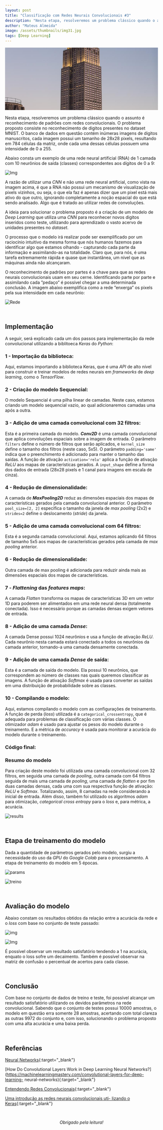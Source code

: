 ```yaml
---
layout: post
title: "Classificação com Redes Neurais Convolucionais #3"
description: "Nesta etapa, resolveremos um problema clássico quando o assunto é reconhecimento de padrões com redes convolucionais..."
author: "Mateus Almeida"
image: /assets/thumbnails/img31.jpg
tags: [Deep Learning]
---
```


![Birds](/assets/thumbnails/img31.jpg)

Nesta etapa, resolveremos um problema clássico quando o assunto é reconhecimento de padrões com redes convolucionais. O problema proposto consiste no reconhecimento de digitos presentes no dataset MNIST. O banco de dados em questão contém inúmeras imagens de digitos manuscritos, cada imagem possui um tamanho de 28x28 pixels, resultando em 784 células da matriz, onde cada uma dessas células possuem uma intensidade de 0 a 255.

Abaixo consta um exemplo de uma rede neural artificial (RNA) de 1 camada com 10 neurônios de saída (classes) correspondentes aos dígitos de 0 a 9:

![Img](https://imgur.com/lVb7CPK.png)

A razão de utilizar uma *CNN* e não uma rede neural artificial, como vista na imagem acima, é que a RNA não possui um mecanismo de visualização de pixels vizinhos, ou seja, o que ela faz é apenas dizer que um pixel está mais ativo do que outro, ignorando completamente a noção espacial do que está sendo analisado. Algo que é tratado ao utilizar redes de convoluções.

A ideia para solucionar o problema proposto é a criação de um modelo de *Deep Learning* que utiliza uma *CNN* para reconhecer novos digitos inseridos como teste, utilizando para aprendizado o vasto acervo de unidades presentes no *dataset*.

O processo que o modelo irá realizar pode ser exemplificado por um raciocínio intuitivo da mesma forma que nós humanos fazemos para identificar algo que estamos olhando - capturando cada parte da informação e
assimilando-as na totalidade. Claro que, para nós, é uma tarefa extremamente rápida e quase que instantânea, um nível que as máquinas ainda
não alcançaram.

O reconhecimento de padrões por partes é a chave para que as redes neurais convolucionais usam em seu cerne. Identificando parte por parte e assimilando cada ”pedaço” é possível chegar a uma determinada conclusão. A imagem abaixo exemplifica como a rede ”enxerga” os pixels pela sua intensidade em cada neurônio:

![Rede](https://imgur.com/hWb7LJQ)

<br>

## Implementação

A seguir, será explicado cada um dos passos para implementação da rede convolucional utilizando a biblitoeca *Keras* do *Python*:

### 1 - Importação da biblioteca:

<script src="https://gist.github.com/imsouza/3e35d437f39fff879e9b8e75c9487c7b.js"></script>

Aqui, estamos importando a biblioteca Keras, que é uma *API* de alto nível para construir e treinar modelos de redes neurais em *frameworks* de *deep learning*, como o *TensorFlow*.

### 2 - Criação do modelo Sequencial:

<script src="https://gist.github.com/imsouza/99f1696886ea58c5f790e90dc60a2810.js"></script>

O modelo Sequencial é uma pilha linear de camadas. Neste caso, estamos criando um modelo sequencial vazio, ao qual adicionaremos camadas uma após a outra.

### 3 - Adição de uma camada convolucional com 32 filtros:

<script src="https://gist.github.com/imsouza/5d4960ac63620e98afc7b567887fd4a8.js"></script>

Esta é a primeira camada do modelo. ***Conv2D*** é uma camada convolucional que aplica convoluções espaciais sobre a imagem de entrada. O parâmetro ```filters``` define o número de filtros que serão aplicados, e ```kernel_size``` define o tamanho dos filtros (neste caso, 5x5). O parâmetro ```padding='same'``` indica que o preenchimento é adicionado para manter o tamanho das saídas. A função de ativação ```activation='relu'``` aplica a função de ativação *ReLU* aos mapas de características gerados. A ```input_shape``` define a forma dos dados de entrada (28x28 pixels e 1 canal para imagens em escala de cinza).

### 4 - Redução de dimensionalidade:

<script src="https://gist.github.com/imsouza/7320420b2ebbf1acfd593568f07499f7.js"></script>

A camada de ***MaxPooling2D*** reduz as dimensões espaciais dos mapas de características gerados pela camada convolucional anterior. O parâmetro ```pool_size=[2, 2]``` especifica o tamanho da janela de *max pooling* (2x2) e ```strides=2``` define o deslocamento (*stride*) da janela.

### 5 - Adição de uma camada convolucional com 64 filtros:

<script src="https://gist.github.com/imsouza/95e8bfdf2e0a7df805820ef760bafa0c.js"></script>

Esta é a segunda camada convolucional. Aqui, estamos aplicando 64 filtros de tamanho 5x5 aos mapas de características gerados pela camada de *max pooling* anterior.

### 6 - Redução de dimensionalidade:

<script src="https://gist.github.com/imsouza/7320420b2ebbf1acfd593568f07499f7.js"></script>

Outra camada de max pooling é adicionada para reduzir ainda mais as dimensões espaciais dos mapas de características.

### 7 - *Flattening* das *features maps*:

<script src="https://gist.github.com/imsouza/16f588df351c03695ab179b52b3666e1.js"></script>

A camada *Flatten* transforma os mapas de características 3D em um vetor 1D para poderem ser alimentados em uma rede neural densa (totalmente conectada). Isso é necessário porque as camadas densas exigem vetores de entrada.

### 8 - Adição de uma camada *Dense*:

<script src="https://gist.github.com/imsouza/bca40c82324280443432f2408d0b0c4b.js"></script>

A camada Dense possui 1024 neurônios e usa a função de ativação *ReLU*. Cada neurônio nesta camada estará conectado a todos os neurônios da camada anterior, tornando-a uma camada densamente conectada.

### 9 - Adição de uma camada *Dense* de saída:

<script src="https://gist.github.com/imsouza/66becbf8e420684bdab469688f1be039.js"></script>

Esta é a camada de saída do modelo. Ela possui 10 neurônios, que correspondem ao número de classes nas quais queremos classificar as imagens. A função de ativação *Softmax* é usada para converter as saídas em uma distribuição de probabilidade sobre as classes.

### 10 - Compilando o modelo:

<script src="https://gist.github.com/imsouza/1cdf0f03644ca1e9778abc33e26c227d.js"></script>

Aqui, estamos compilando o modelo com as configurações de treinamento. A função de perda (*loss*) utilizada é a ```categorical_crossentropy```, que é adequada para problemas de classificação com várias classes. O otimizador *adam* é usado para ajustar os pesos do modelo durante o treinamento. E a métrica de *accuracy* é usada para monitorar a acurácia do modelo durante o treinamento.

### Código final:

<script src="https://gist.github.com/imsouza/81996b3373628f0beb5cad65e94e80c6.js"></script>

### Resumo do modelo

Para criação deste modelo foi utilizada uma camada convolucional com 32 filtros, em seguida uma camada de *pooling*, outra camada com 64 filtros
seguida de mais uma camada de *pooling*, uma camada de *flatten* e por fim
duas camadas densas, cada uma com sua respectiva função de ativação: *ReLU* e *Softmax*. Totalizando, assim, 8 camadas na rede considerando a inicial de entrada. Além disso, também foi utilizado os algoritmos *adam* para otimização, *categorical cross entropy* para o *loss* e, para métrica, a acurácia.

![results](https://imgur.com/lWEg6iF.png)

<br>

## Etapa de treinamento do modelo

Dada a quantidade de parâmetros gerados pelo modelo, surgiu a necessidade do uso da *GPU* do *Google Colab* para o processamento. A etapa de treinamento do modelo em 5 épocas.

![params](https://imgur.com/kCQcMXI.png)

![treino](https://imgur.com/dkWGFRE.png)

<br>

## Avaliação do modelo

Abaixo constam os resultados obtidos da relação entre a acurácia da rede e o *loss* com base no conjunto de teste passado:

![img](https://imgur.com/5N8kkpg.png)

![Img](https://imgur.com/Fad0peU.png)

É possível observar um resultado satisfatório tendendo a 1 na acurácia, enquato o loss sofre um decaimento. Também é possível observar na matriz de confusão o percentual de acertos para cada classe.

<br>

## Conclusão

Com base no conjunto de dados de treino e teste, foi possível alcançar um resultado satisfatório utilizando os devidos parâmetros na rede convolucional. Sabendo que o conjunto de testes possui 10000 amostras, o modelo em questão erra somente 28 amostras, acertando com total clareza as outras 9972 do conjunto e, com isso, solucionando o problema proposto com uma alta acurácia e uma baixa perda.

<br>

## Referências

[Neural Networks](https://ml4a.github.io/ml4a/neuralnetworks/){:target="_blank"}

[How Do Convolutional Layers Work in Deep Learning Neural Networks?](https://machinelearningmastery.com/convolutional-layers-for-deep-learning-
neural-networks){:target="_blank"}

[Entendendo Redes Convolucionais](https://medium.com/neuronio-br/entendendo-redes-convolucionais-cnns-d10359f2118){:target="_blank"}

[Uma introdução as redes neurais convolucionais uti-
lizando o Keras](https://medium.com/data-hackers/uma-introdu%C3%A7%C3%A3o-as-redes-neurais-convolucionais-utilizando-o-keras-41ee8dcc033e){:target="_blank"}

<br><center><i>Obrigado pela leitura!</i></center>
